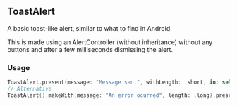 ## ToastAlert

A basic toast-like alert, similar to what to find in Android.

This is made using an AlertController (without inheritance) without any buttons and after a few milliseconds dismissing the alert.

### Usage

```swift
ToastAlert.present(message: "Message sent", withLength: .short, in: self)
// Alternative
ToastAlert().makeWith(message: "An error ocurred", length: .long).present(in: self)
```

